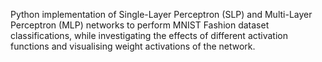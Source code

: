 Python implementation of Single-Layer Perceptron (SLP) and Multi-Layer Perceptron (MLP) networks to perform MNIST Fashion dataset classifications, while investigating the effects of different activation functions and visualising weight activations of the network.
